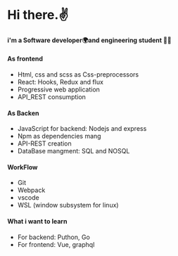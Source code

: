 # Hi there.✌
#### i'm a Software developer🌍and engineering student 👨‍💻
#### As frontend
* Html, css and scss as Css-preprocessors 
* React: Hooks, Redux and flux
* Progressive web application
* API_REST consumption
#### As Backen
* JavaScript for backend: Nodejs and express
* Npm as dependencies mang
* API-REST  creation
* DataBase mangment: SQL and NOSQL
#### WorkFlow
* Git 
* Webpack
* vscode
* WSL (window subsystem for linux)
#### What i want to learn
* For backend: Puthon, Go
* For frontend: Vue, graphql

